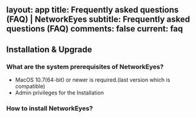 layout: app
title: Frequently asked questions (FAQ) | NetworkEyes
subtitle: Frequently asked questions (FAQ)
comments: false
current: faq
---


## Installation & Upgrade

### What are the system prerequisites of NetworkEyes?
- MacOS 10.7(64-bit) or newer is required.(last version which is compatible)
- Admin privileges for the Installation


### How to install NetworkEyes?
